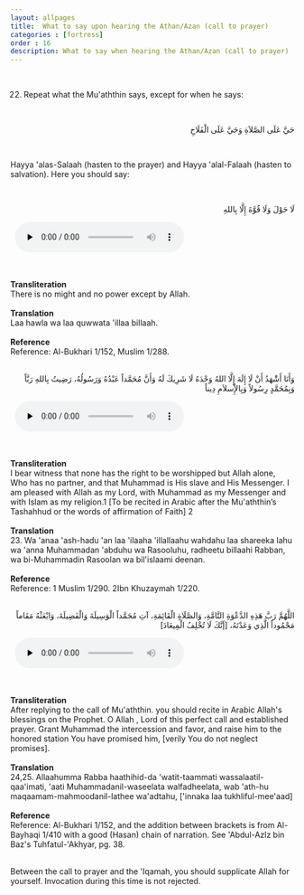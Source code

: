 ```yaml
---
layout: allpages
title:  What to say upon hearing the Athan/Azan (call to prayer)
categories : [fortress]
order : 16
description: What to say when hearing the Athan/Azan (call to prayer)
---
```

&nbsp;
<div class="duaextra">

22. Repeat what the Mu'aththin says, except for when he says:

</div>
&nbsp;
<div class="arabictext" dir="RTL">

حَيَّ عَلَى الصَّلاَةِ وَحَيَّ عَلَى الْفَلَاحِ

</div>
&nbsp;
<div class="duaextra">

Hayya 'alas-Salaah (hasten to the prayer) and Hayya 'alal-Falaah (hasten to salvation). Here you should say:

</div>
&nbsp;
<div class="arabictext" dir="RTL">

لَا حَوْلَ وَلَا قُوَّةَ إِلَّا بِاللهِ

</div>
&nbsp;


<audio controls  preload="none">
  <source src="{{ site.baseurl }}/audio/fortress/22.mp3" type="audio/mpeg">
Your browser does not support the audio element.
</audio>


&nbsp;
<div class="duaextra" tabindex="0">
<div><strong>Transliteration</strong></div>
<div class="extra">There is no might and no power except by Allah.</div>
</div>
&nbsp;
<div class="duaextra" tabindex="0">
<div><strong>Translation</strong></div>
<div class="extra">Laa hawla wa laa quwwata 'illaa billaah.</div>
</div>
&nbsp;
<div class="duaextra" tabindex="0">
<div><strong>Reference</strong></div>
<div class="extra">Reference: Al-Bukhari 1/152, Muslim 1/288.</div>
</div>
&nbsp;
<div class="arabictext" dir="RTL">

وَأَنَا أَشَْهَدُ أَنْ لَا إِلَهَ إِلَّا اللهُ وَحْدَهُ لَا شَرِيكَ لَهُ وَأَنَّ مُحَمَّداً عَبْدُهُ وَرَسُولُهُ، رَضِيتُ بِاللهِ رَبَّاً وَبِمُحَمَّدٍ رِسُولاً وَبِالإِْسلاَمِ دِيناً

</div>
&nbsp;


<audio controls  preload="none">
  <source src="{{ site.baseurl }}/audio/fortress/23.mp3" type="audio/mpeg">
Your browser does not support the audio element.
</audio>


&nbsp;
<div class="duaextra" tabindex="0">
<div><strong>Transliteration</strong></div>
<div class="extra">I bear witness that none has the right to be worshipped but Allah alone, Who has no partner, and that Muhammad is His slave and His Messenger. I am pleased with Allah as my Lord, with Muhammad as my Messenger and with Islam as my religion.1 [To be recited in Arabic after the Mu'aththin’s Tashahhud or the words of affirmation of Faith] 2</div>
</div>
&nbsp;
<div class="duaextra" tabindex="0">
<div><strong>Translation</strong></div>
<div class="extra">23. Wa 'anaa 'ash-hadu 'an laa 'ilaaha 'illallaahu wahdahu laa shareeka lahu wa 'anna Muhammadan 'abduhu wa Rasooluhu, radheetu billaahi Rabban, wa bi-Muhammadin Rasoolan wa bil'islaami deenan.</div>
</div>
&nbsp;
<div class="duaextra" tabindex="0">
<div><strong>Reference</strong></div>
<div class="extra">Reference: 1 Muslim 1/290. 2Ibn Khuzaymah 1/220.</div>
</div>
&nbsp;
<div class="arabictext" dir="RTL">

اللَّهُمَّ رَبَّ هَذِهِ الدَّعْوَةِ التَّامَّةِ، وَالصَّلَاةِ الْقَائِمَةِ، آتِ مُحَمَّداً الْوَسِيلَةَ وَالْفَضِيلَةَ، وَابْعَثْهُ مَقَاماً مَحْمُوداً الَّذِي وَعَدْتَهُ، [إَنَّكَ لَا تُخْلِفُ الْمِيعَادَ]

</div>
&nbsp;


<audio controls  preload="none">
  <source src="{{ site.baseurl }}/audio/fortress/24.mp3" type="audio/mpeg">
Your browser does not support the audio element.
</audio>


&nbsp;
<div class="duaextra" tabindex="0">
<div><strong>Transliteration</strong></div>
<div class="extra">After replying to the call of Mu'aththin. you should recite in Arabic Allah's blessings on the Prophet. O Allah , Lord of this perfect call and established prayer. Grant Muhammad the intercession and favor, and raise him to the honored station You have promised him, [verily You do not neglect promises].</div>
</div>
&nbsp;
<div class="duaextra" tabindex="0">
<div><strong>Translation</strong></div>
<div class="extra">24,25. Allaahumma Rabba haathihid-da 'watit-taammati wassalaatil-qaa'imati, 'aati Muhammadanil-waseelata walfadheelata, wab 'ath-hu maqaamam-mahmoodanil-lathee wa'adtahu, ['innaka laa tukhliful-mee'aad]</div>
</div>
&nbsp;
<div class="duaextra" tabindex="0">
<div><strong>Reference</strong></div>
<div class="extra">Reference: Al-Bukhari 1/152, and the addition between brackets is from Al-Bayhaqi 1/410 with a good (Hasan) chain of narration. See 'Abdul-Azlz bin Baz's Tuhfatul-'Akhyar, pg. 38.</div>
</div>
&nbsp;
<div class="duaextra">

Between the call to prayer and the 'Iqamah, you should supplicate Allah for yourself. Invocation during this time is not rejected.

</div>